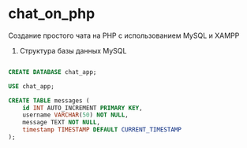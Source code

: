 # chat_on_php
Создание простого чата на PHP с использованием MySQL и XAMPP
1. Структура базы данных MySQL

``` sql

CREATE DATABASE chat_app;

USE chat_app;

CREATE TABLE messages (
    id INT AUTO_INCREMENT PRIMARY KEY,
    username VARCHAR(50) NOT NULL,
    message TEXT NOT NULL,
    timestamp TIMESTAMP DEFAULT CURRENT_TIMESTAMP
);

```
